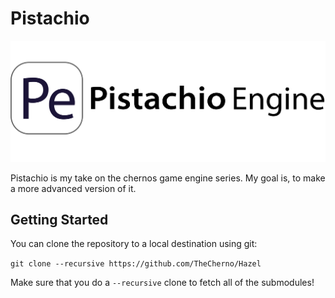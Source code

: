 # Pistachio

![Pistachio](/Resources/Branding/PistachioEngineLogoFullV1.png?raw=true "Pistachio")

Pistachio is my take on the chernos game engine series. My goal is, to make a more advanced version of it. 

## Getting Started
You can clone the repository to a local destination using git:

`git clone --recursive https://github.com/TheCherno/Hazel`

Make sure that you do a `--recursive` clone to fetch all of the submodules!
